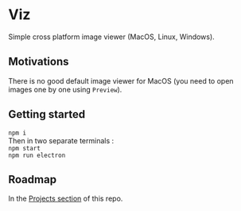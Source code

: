 # Viz

Simple cross platform image viewer (MacOS, Linux, Windows).

## Motivations

There is no good default image viewer for MacOS (you need to open images one by one using `Preview`).

## Getting started

`npm i` <br>
Then in two separate terminals : <br>
`npm start`<br>
`npm run electron`

## Roadmap

In the [Projects section](./projects/1) of this repo.
